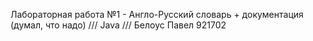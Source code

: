 Лабораторная работа №1 - Англо-Русский словарь + документация (думал, что надо)
///
Java
///
Белоус Павел 921702
